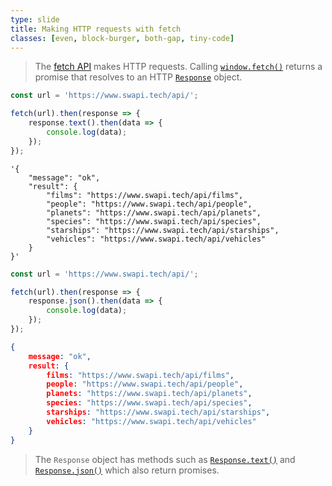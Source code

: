 ```yaml
---
type: slide
title: Making HTTP requests with fetch
classes: [even, block-burger, both-gap, tiny-code]
---
```


> The [fetch API] makes HTTP requests.
> Calling [`window.fetch()`] returns a promise that resolves to an HTTP [`Response`] object.

```js
const url = 'https://www.swapi.tech/api/';

fetch(url).then(response => {
    response.text().then(data => {
        console.log(data);
    });
});
```


```plaintext
'{
    "message": "ok",
    "result": {
        "films": "https://www.swapi.tech/api/films",
        "people": "https://www.swapi.tech/api/people",
        "planets": "https://www.swapi.tech/api/planets",
        "species": "https://www.swapi.tech/api/species",
        "starships": "https://www.swapi.tech/api/starships",
        "vehicles": "https://www.swapi.tech/api/vehicles"
    }
}'
```

```js
const url = 'https://www.swapi.tech/api/';

fetch(url).then(response => {
    response.json().then(data => {
        console.log(data);
    });
});
```


```json
{
    message: "ok",
    result: {
        films: "https://www.swapi.tech/api/films",
        people: "https://www.swapi.tech/api/people",
        planets: "https://www.swapi.tech/api/planets",
        species: "https://www.swapi.tech/api/species",
        starships: "https://www.swapi.tech/api/starships",
        vehicles: "https://www.swapi.tech/api/vehicles"
    }
}
```

> The `Response` object has methods such as [`Response.text()`] and [`Response.json()`] which also return promises.


[fetch API]: https://developer.mozilla.org/en-US/docs/Web/API/Fetch_API/Using_Fetch
[`window.fetch()`]: https://developer.mozilla.org/en-US/docs/Web/API/Window/fetch
[`Response`]: https://developer.mozilla.org/en-US/docs/Web/API/Response
[`Response.text()`]: https://developer.mozilla.org/en-US/docs/Web/API/Response/text
[`Response.json()`]: https://developer.mozilla.org/en-US/docs/Web/API/Response/json